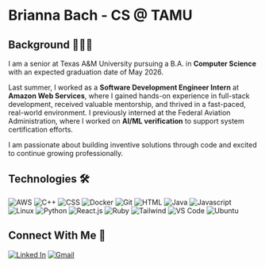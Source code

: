 # Brianna Bach - CS @ TAMU

## Background 👩🏻‍💻
I am a senior at Texas A&M University pursuing a B.A. in **Computer Science** with an expected graduation date of May 2026. 

Last summer, I worked as a **Software Development Engineer Intern** at **Amazon Web Services**, where I gained hands-on experience in full-stack development, received valuable mentorship, and thrived in a fast-paced, real-world environment. I previously interned at the Federal Aviation Administration, where I worked on **AI/ML verification** to support system certification efforts.

I am passionate about building inventive solutions through code and excited to continue growing professionally.

<!--## What I'm Up To 🔍-->

## Technologies 🛠️
![AWS](https://img.shields.io/badge/Amazon_Web_Services-FF9900?style=for-the-badge&logo=amazonwebservices&logoColor=white)
![C++](https://img.shields.io/badge/C%2B%2B-00599C?style=for-the-badge&logo=c%2B%2B&logoColor=white)
![CSS](https://img.shields.io/badge/CSS-239120?&style=for-the-badge&logo=css3&logoColor=white)
![Docker](https://img.shields.io/badge/Docker-2CA5E0?style=for-the-badge&logo=docker&logoColor=white)
![Git](https://img.shields.io/badge/GitHub-100000?style=for-the-badge&logo=github&logoColor=white)
![HTML](https://img.shields.io/badge/HTML-239120?style=for-the-badge&logo=html5&logoColor=white)
![Java](https://img.shields.io/badge/Java-ED8B00?style=for-the-badge&logo=openjdk&logoColor=white)
![Javascript](https://img.shields.io/badge/JavaScript-323330?style=for-the-badge&logo=javascript&logoColor=F7DF1E)
<br>
![Linux](https://img.shields.io/badge/Linux-FCC624?style=for-the-badge&logo=linux&logoColor=black)
![Python](https://img.shields.io/badge/python-3670A0?style=for-the-badge&logo=python&logoColor=ffdd54)
![React.js](https://img.shields.io/badge/React-20232A?style=for-the-badge&logo=react&logoColor=61DAFB)
![Ruby](https://img.shields.io/badge/Ruby_on_Rails-CC0000?style=for-the-badge&logo=ruby-on-rails&logoColor=white)
![Tailwind](https://img.shields.io/badge/Tailwind_CSS-38B2AC?style=for-the-badge&logo=tailwind-css&logoColor=white)
![VS Code](https://img.shields.io/badge/Visual_Studio_Code-0078D4?style=for-the-badge&logo=visual%20studio%20code&logoColor=white)
![Ubuntu](https://img.shields.io/badge/Ubuntu-E95420?style=for-the-badge&logo=ubuntu&logoColor=white)

## Connect With Me 🤝
[![Linked In](https://img.shields.io/badge/LinkedIn-0077B5?style=for-the-badge&logo=linkedin&logoColor=white)](https://www.linkedin.com/in/brianna-bach/)
[![Gmail](https://img.shields.io/badge/gmail-%23D14836.svg?&style=for-the-badge&logo=gmail&logoColor=white)](mailto:briannabach@tamu.edu?subject=Hello%20Brianna,%20From%20Github)

<!--
**bbriannab/bbriannab** is a ✨ _special_ ✨ repository because its `README.md` (this file) appears on your GitHub profile.

Here are some ideas to get you started:

- 🔭 I’m currently working on ...
- 🌱 I’m currently learning ...
- 👯 I’m looking to collaborate on ...
- 🤔 I’m looking for help with ...
- 💬 Ask me about ...
- 📫 How to reach me: ...
- 😄 Pronouns: ...
- ⚡ Fun fact: ...
-->

